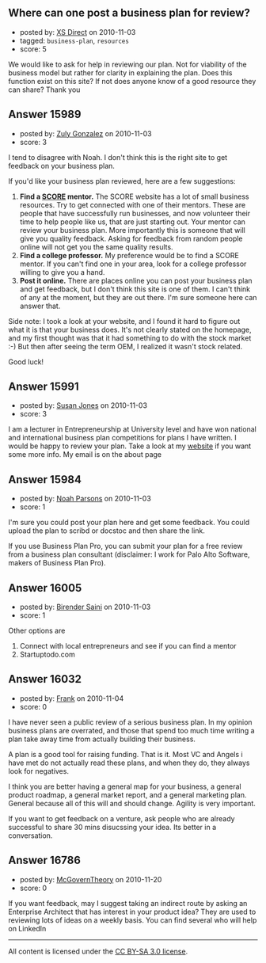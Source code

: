 ## Where can one post a business plan for review?

- posted by: [XS Direct](https://stackexchange.com/users/-1/4834-xs-direct) on 2010-11-03
- tagged: `business-plan`, `resources`
- score: 5

We would like to ask for help in reviewing our plan. Not for viability of the business model but rather for clarity in explaining the plan. Does this function exist on this site? If not does anyone know of a good resource they can share? Thank you 


## Answer 15989

- posted by: [Zuly Gonzalez](https://stackexchange.com/users/-1/2692-zuly-gonzalez) on 2010-11-03
- score: 3

<p>I tend to disagree with Noah. I don't think this is the right site to get feedback on your business plan.</p>

<p>If you'd like your business plan reviewed, here are a few suggestions:</p>

<ol>
<li><strong>Find a <a href="http://www.score.org/index.html" rel="nofollow">SCORE</a> mentor.</strong> The SCORE website has a lot of small business resources. Try to get connected with one of their mentors. These are people that have successfully run businesses, and now volunteer their time to help people like us, that are just starting out. Your mentor can review your business plan. More importantly this is someone that will give you quality feedback. Asking for feedback from random people online will not get you the same quality results.</li>
<li><strong>Find a college professor.</strong> My preference would be to find a SCORE mentor. If you can't find one in your area, look for a college professor willing to give you a hand.</li>
<li><strong>Post it online.</strong> There are places online you can post your business plan and get feedback, but I don't think this site is one of them. I can't think of any at the moment, but they are out there. I'm sure someone here can answer that.</li>
</ol>

<p>Side note: I took a look at your website, and I found it hard to figure out what it is that your business does. It's not clearly stated on the homepage, and my first thought was that it had something to do with the stock market :-) But then after seeing the term OEM, I realized it wasn't stock related.</p>

<p>Good luck!</p>



## Answer 15991

- posted by: [Susan Jones](https://stackexchange.com/users/-1/2737-susan-jones) on 2010-11-03
- score: 3

<p>I am a lecturer in Entrepreneurship at University level and have won national and international business plan competitions for plans I have written. I would be happy to review your plan. Take a look at my <a href="http://www.readysetstartup.com" rel="nofollow">website</a> if you want some more info. My email is on the about page</p>



## Answer 15984

- posted by: [Noah Parsons](https://stackexchange.com/users/-1/5205-noah-parsons) on 2010-11-03
- score: 1

I'm sure you could post your plan here and get some feedback. You could upload the plan to scribd or docstoc and then share the link.

If you use Business Plan Pro, you can submit your plan for a free review from a business plan consultant (disclaimer: I work for Palo Alto Software, makers of Business Plan Pro).




## Answer 16005

- posted by: [Birender Saini](https://stackexchange.com/users/-1/5019-birender-saini) on 2010-11-03
- score: 1

Other options are 
1) Connect with local entrepreneurs and see if you can find a mentor
2) Startuptodo.com 


## Answer 16032

- posted by: [Frank](https://stackexchange.com/users/-1/4858-frank) on 2010-11-04
- score: 0

I have never seen a public review of a serious business plan. 
In my opinion business plans are overrated, and those that spend too much time writing a plan take away time from actually building their business.

A plan is a good tool for raising funding.  That is it.
Most VC and Angels i have met do not actually read these plans, and when they do, they always look for negatives.

I think you are better having a general map for your business, 
a general product roadmap, a general market report, and a general marketing plan.
General because all of this will and should change.
Agility is very important.

If you want to get feedback on a venture, ask people who are already successful to share 30 mins disucssing your idea.  Its better in a conversation.




## Answer 16786

- posted by: [McGovernTheory](https://stackexchange.com/users/-1/5488-mcgoverntheory) on 2010-11-20
- score: 0

If you want feedback, may I suggest taking an indirect route by asking an Enterprise Architect that has interest in your product idea? They are used to reviewing lots of ideas on a weekly basis. You can find several who will help on LinkedIn



---

All content is licensed under the [CC BY-SA 3.0 license](https://creativecommons.org/licenses/by-sa/3.0/).
